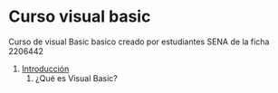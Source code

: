 # Curso visual basic
Curso de visual Basic basico creado por estudiantes SENA de la ficha 2206442

1. [Introducción](introduccion/readme.md)
     1. ¿Qué es Visual Basic?
